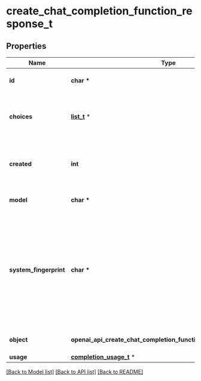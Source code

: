 # create_chat_completion_function_response_t

## Properties
Name | Type | Description | Notes
------------ | ------------- | ------------- | -------------
**id** | **char \*** | A unique identifier for the chat completion. | 
**choices** | [**list_t**](create_chat_completion_function_response_choices_inner.md) \* | A list of chat completion choices. Can be more than one if &#x60;n&#x60; is greater than 1. | 
**created** | **int** | The Unix timestamp (in seconds) of when the chat completion was created. | 
**model** | **char \*** | The model used for the chat completion. | 
**system_fingerprint** | **char \*** | This fingerprint represents the backend configuration that the model runs with.  Can be used in conjunction with the &#x60;seed&#x60; request parameter to understand when backend changes have been made that might impact determinism.  | [optional] 
**object** | **openai_api_create_chat_completion_function_response_OBJECT_e** | The object type, which is always &#x60;chat.completion&#x60;. | 
**usage** | [**completion_usage_t**](completion_usage.md) \* |  | [optional] 

[[Back to Model list]](../README.md#documentation-for-models) [[Back to API list]](../README.md#documentation-for-api-endpoints) [[Back to README]](../README.md)


